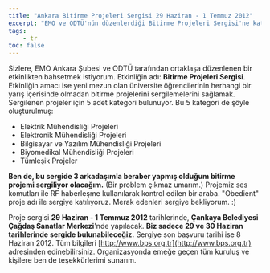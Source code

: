 ```yaml
---
title: "Ankara Bitirme Projeleri Sergisi 29 Haziran - 1 Temmuz 2012"
excerpt: "EMO ve ODTÜ'nün düzenlerdiği Bitirme Projeleri Sergisi'ne katılıyoruz."
tags:
    - tr
toc: false
---
```


Sizlere, EMO Ankara Şubesi ve ODTÜ tarafından ortaklaşa düzenlenen bir
etkinlikten bahsetmek istiyorum. Etkinliğin adı: **Bitirme Projeleri Sergisi**.
Etkinliğin amacı ise yeni mezun olan üniversite öğrencilerinin herhangi bir
yarış içerisinde olmadan bitirme projelerini sergilemelerini sağlamak.
Sergilenen projeler için 5 adet kategori bulunuyor. Bu 5 kategori de şöyle
oluşturulmuş:

* Elektrik Mühendisliği Projeleri
* Elektronik Mühendisliği Projeleri
* Bilgisayar ve Yazılım Mühendisliği Projeleri
* Biyomedikal Mühendisliği Projeleri
* Tümleşik Projeler

**Ben de, bu sergide 3 arkadaşımla beraber yapmış olduğum bitirme projemi
sergiliyor olacağım.** (Bir problem çıkmaz umarım.) Projemiz ses komutları ile
RF haberleşme kullanılarak kontrol edilen bir araba. "Obedient" proje adı ile
sergiye katılıyoruz. Merak edenleri sergiye bekliyorum. :)

Proje sergisi **29 Haziran - 1 Temmuz 2012** tarihlerinde, **Çankaya Belediyesi
Çağdaş Sanatlar Merkezi**'nde yapılacak. **Biz sadece 29 ve 30 Haziran
tarihlerinde sergide bulunabileceğiz.** Sergiye son başvuru tarihi ise 8 Haziran
2012. Tüm bilgileri [http://www.bps.org.tr](http://www.bps.org.tr) adresinden
edinebilirsiniz. Organizasyonda emeğe geçen tüm kuruluş ve kişilere ben de
teşekkürlerimi sunarım.
